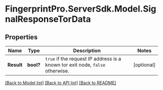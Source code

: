 # FingerprintPro.ServerSdk.Model.SignalResponseTorData
## Properties

Name | Type | Description | Notes
------------ | ------------- | ------------- | -------------
**Result** | **bool?** | `true` if the request IP address is a known tor exit node, `false` otherwise.  | [optional] 

[[Back to Model list]](../README.md#documentation-for-models) [[Back to API list]](../README.md#documentation-for-api-endpoints) [[Back to README]](../README.md)

